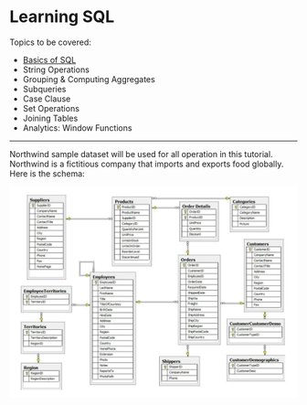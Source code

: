 # Learning SQL

Topics to be covered:

- [Basics of SQL](https://github.com/b-45/learning-sql/blob/master/Basics-of-Sql.ipynb)
- String Operations
- Grouping & Computing Aggregates
- Subqueries
- Case Clause
- Set Operations
- Joining Tables
- Analytics: Window Functions

---

Northwind sample dataset will be used for all operation in this tutorial. Northwind is a fictitious company that imports and exports food globally. Here is the schema:

![alt text](northwind.png "Title")
